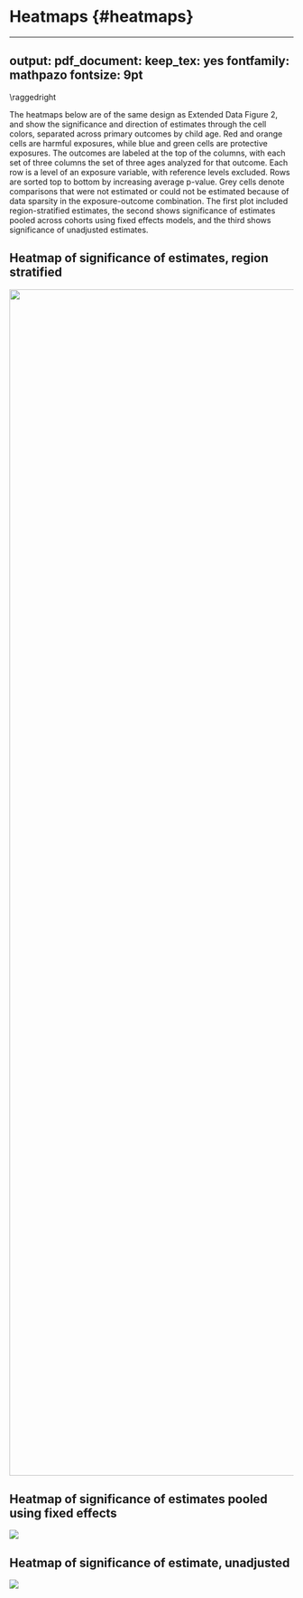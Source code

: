 # Heatmaps {#heatmaps}

---
output:
  pdf_document:
    keep_tex: yes
fontfamily: mathpazo
fontsize: 9pt
---

\raggedright





The heatmaps below are of the same design as Extended Data Figure 2, and show the significance and direction of estimates through the cell colors, separated across primary outcomes by child age. Red and orange cells are harmful exposures, while blue and green cells are protective exposures. The outcomes are labeled at the top of the columns, with each set of three columns the set of three ages analyzed for that outcome.  Each row is a level of an exposure variable, with reference levels excluded.  Rows are sorted top to bottom by increasing average p-value. Grey cells denote comparisons that were not estimated or could not be estimated because of data sparsity in the exposure-outcome combination. The first plot included region-stratified estimates, the second shows significance of estimates pooled across cohorts using fixed effects models, and the third shows significance of unadjusted estimates.



## Heatmap of significance of estimates, region stratified

<img src="C:/Users/andre/Documents/HBGDki/causes/ki-longitudinal-manuscripts/figures/risk-factor/fig-sig-heatmap_regionstrat.png" width="2100" />

## Heatmap of significance of estimates pooled using fixed effects

![](C:/Users/andre/Documents/HBGDki/causes/ki-longitudinal-manuscripts/figures/risk-factor/fig-sig-heatmap_FE.png)<!-- -->




## Heatmap of significance of estimate, unadjusted 

![](C:/Users/andre/Documents/HBGDki/causes/ki-longitudinal-manuscripts/figures/risk-factor/fig-sig-heatmap_unadj.png)<!-- -->

